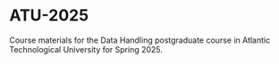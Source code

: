 # ATU-2025
Course materials for the Data Handling postgraduate course in Atlantic Technological University for Spring 2025.
